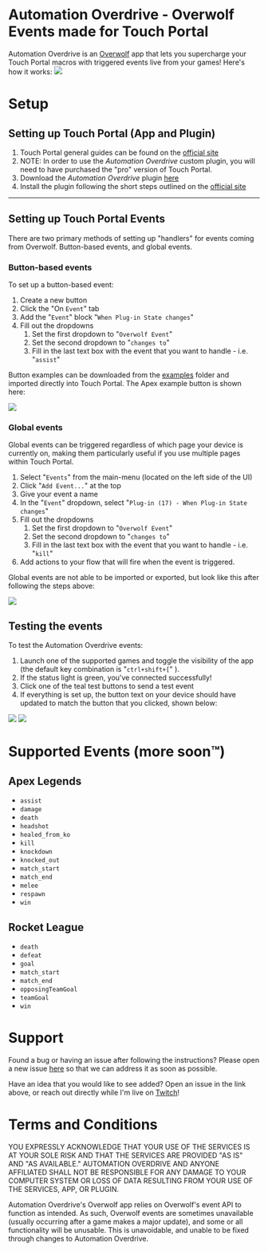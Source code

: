 # Automation Overdrive - Overwolf Events made for Touch Portal
<!-- <img src="./assets/Overwolf_logo_PNG_horizontal.png" width="250" >
<img src="./assets/madeForTPWhite512.png" width="400" > -->

Automation Overdrive is an [Overwolf](https://www.overwolf.com/) app that lets you supercharge your Touch Portal macros with triggered events live from your games! Here's how it works:
![](./assets/how_it_works.jpg)

# Setup

## Setting up Touch Portal (App and Plugin)

1. Touch Portal general guides can be found on the [official site](https://www.touch-portal.com/blog/post/tutorials/get_started_with_touch_portal.php)
2. NOTE: In order to use the *Automation Overdrive* custom plugin, you will need to have purchased the "pro" version of Touch Portal. 
3. Download the *Automation Overdrive* plugin [here](replaceme.com)
4. Install the plugin following the short steps outlined on the [official site](https://www.touch-portal.com/blog/post/tutorials/import-plugin-guide.php)

-----

## Setting up Touch Portal Events

There are two primary methods of setting up "handlers" for events coming from Overwolf. Button-based events, and global events.

### Button-based events
To set up a button-based event:
1. Create a new button
2. Click the "On `Event`" tab
3. Add the "`Event`" block "`When Plug-in State changes`"
4. Fill out the dropdowns
   1. Set the first dropdown to "`Overwolf Event`"
   2. Set the second dropdown to "`changes to`"
   3. Fill in the last text box with the event that you want to handle - i.e. "`assist`"

Button examples can be downloaded from the [examples](./examples) folder and imported directly into Touch Portal. The Apex example button is shown here:

![](./assets/plugin_example.jpg)


### Global events
Global events can be triggered regardless of which page your device is currently on, making them particularly useful if you use multiple pages within Touch Portal.
1. Select "`Events`" from the main-menu (located on the left side of the UI)
2. Click "`Add Event...`" at the top
3. Give your event a name
4. In the "`Event`" dropdown, select "`Plug-in (17) - When Plug-in State changes`"
5. Fill out the dropdowns
   1. Set the first dropdown to "`Overwolf Event`"
   2. Set the second dropdown to "`changes to`"
   3. Fill in the last text box with the event that you want to handle - i.e. "`kill`"
6. Add actions to your flow that will fire when the event is triggered.

Global events are not able to be imported or exported, but look like this after following the steps above:

![](./assets/global_event_example.jpg)



## Testing the events

To test the Automation Overdrive events:
1. Launch one of the supported games and toggle the visibility of the app (the default key combination is "`ctrl+shift+[`" ).
2. If the status light is green, you've connected successfully!
3. Click one of the teal test buttons to send a test event
4. If everything is set up, the button text on your device should have updated to match the button that you clicked, shown below:
   
![](./assets/debug.jpg) ![](./assets/button_example_text.jpg)


# Supported Events (more soon™)

## Apex Legends
- `assist`
- `damage`
- `death`
- `headshot`
- `healed_from_ko`
- `kill`
- `knockdown`
- `knocked_out`
- `match_start`
- `match_end`
- `melee`
- `respawn`
- `win`

## Rocket League
- `death`
- `defeat`
- `goal`
- `match_start`
- `match_end`
- `opposingTeamGoal`
- `teamGoal`
- `win`

# Support
Found a bug or having an issue after following the instructions? Please open a new issue [here](https://github.com/raimen-ttv/TouchPortal-Overdrive/issues) so that we can address it as soon as possible.

Have an idea that you would like to see added? Open an issue in the link above, or reach out directly while I'm live on [Twitch](https://twitch.tv/raimen)!

# Terms and Conditions

YOU EXPRESSLY ACKNOWLEDGE THAT YOUR USE OF THE SERVICES IS AT YOUR SOLE RISK AND THAT THE SERVICES ARE PROVIDED "AS IS" AND "AS AVAILABLE." AUTOMATION OVERDRIVE AND ANYONE AFFILIATED SHALL NOT BE RESPONSIBLE FOR ANY DAMAGE TO YOUR COMPUTER SYSTEM OR LOSS OF DATA RESULTING FROM YOUR USE OF THE SERVICES, APP, OR PLUGIN.

Automation Overdrive's Overwolf app relies on Overwolf's event API to function as intended. As such, Overwolf events are sometimes unavailable (usually occurring after a game makes a major update), and some or all functionality will be unusable. This is unavoidable, and unable to be fixed through changes to Automation Overdrive. 
